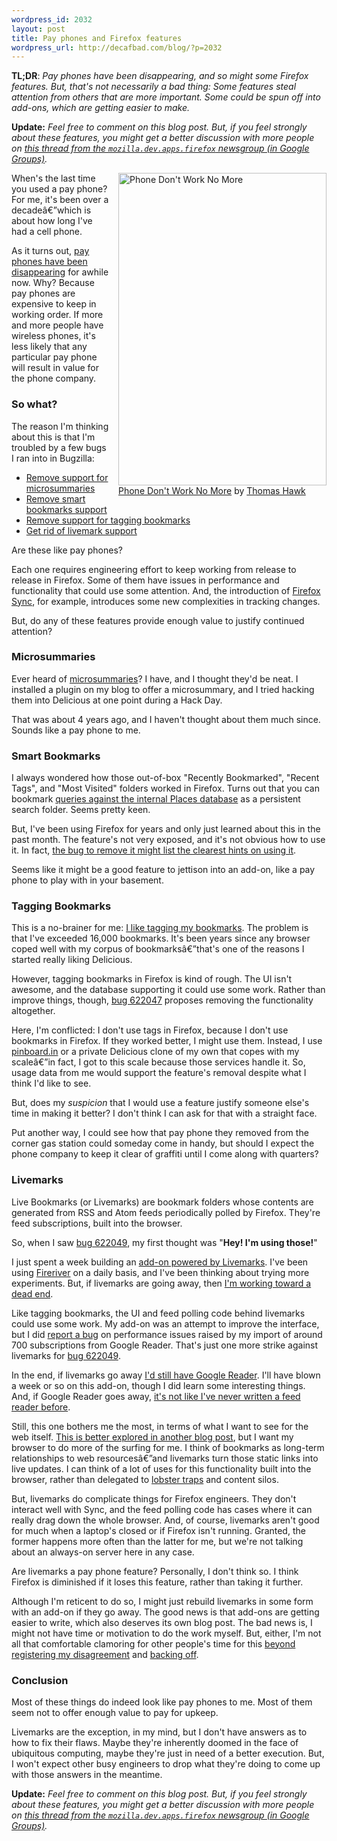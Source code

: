 ```yaml
--- 
wordpress_id: 2032
layout: post
title: Pay phones and Firefox features
wordpress_url: http://decafbad.com/blog/?p=2032
---
```

**TL;DR**: <em>Pay phones have been disappearing, and so might some Firefox features. But, that's not necessarily a bad thing: Some features steal attention from others that are more important. Some could be spun off into add-ons, which are getting easier to make.</em>

**Update:** <em>Feel free to comment on this blog post. But, if you feel strongly about these features, you might get a better discussion with more people on [this thread from the `mozilla.dev.apps.firefox` newsgroup (in Google Groups)](http://groups.google.com/group/mozilla.dev.apps.firefox/browse_thread/thread/fa6f83e781b962a4).</em>

<p style="display: block; margin: 0 0 1em 1em; float:right;">
<a style="display: block;" href="http://www.flickr.com/photos/thomashawk/4925985819/" title="Phone Don't Work No More by Thomas Hawk, on Flickr"><img src="http://farm5.static.flickr.com/4099/4925985819_9ccbb166f7.jpg" width="333" height="500" alt="Phone Don't Work No More" /></a>
<a href="http://www.flickr.com/photos/thomashawk/4925985819/">Phone Don't Work No More</a> by <a href="http://www.flickr.com/photos/thomashawk/">Thomas Hawk</a>
</p>

When's the last time you used a pay phone? For me, it's been over a decadeâ€”which is about how long I've had a cell phone.

As it turns out, [pay phones have been disappearing][pay phones disappear] for awhile now. Why? Because pay phones are expensive to keep in working order. If more and more people have wireless phones, it's less likely that any particular pay phone will result in value for the phone company.

[pay phones disappear]: http://www.nytimes.com/2006/02/19/nyregion/19phones.html?_r=1&pagewanted=print

### So what?

The reason I'm thinking about this is that I'm troubled by a few bugs I ran into in Bugzilla:

* [Remove support for microsummaries](https://bugzilla.mozilla.org/show_bug.cgi?id=622051)
* [Remove smart bookmarks support](https://bugzilla.mozilla.org/show_bug.cgi?id=622045)
* [Remove support for tagging bookmarks](https://bugzilla.mozilla.org/show_bug.cgi?id=622047)
* [Get rid of livemark support](https://bugzilla.mozilla.org/show_bug.cgi?id=622049)

Are these like pay phones? 

Each one requires engineering effort to keep working from release to release in Firefox. Some of them have issues in performance and functionality that could use some attention. And, the introduction of [Firefox Sync][], for example, introduces some new complexities in tracking changes.

[Firefox Sync]: https://services.mozilla.com/

But, do any of these features provide enough value to justify continued attention?

### Microsummaries

Ever heard of [microsummaries][]? I have, and I thought they'd be neat. I installed a plugin on my blog to offer a microsummary, and I tried hacking them into Delicious at one point during a Hack Day. 

That was about 4 years ago, and I haven't thought about them much since. Sounds like a pay phone to me.

[microsummaries]: https://wiki.mozilla.org/Microsummaries

### Smart Bookmarks

I always wondered how those out-of-box "Recently Bookmarked", "Recent Tags", and "Most Visited" folders worked in Firefox. Turns out that you can bookmark [queries against the internal Places database][placesuri] as a persistent search folder. Seems pretty keen.

[placesuri]: https://developer.mozilla.org/en/Places_query_uris

But, I've been using Firefox for years and only just learned about this in the past month. The feature's not very exposed, and it's not obvious how to use it. In fact, [the bug to remove it might list the clearest hints on using it](https://bugzilla.mozilla.org/show_bug.cgi?id=622045#c0).

Seems like it might be a good feature to jettison into an add-on, like a pay phone to play with in your basement.

### Tagging Bookmarks

This is a no-brainer for me: [I like tagging my bookmarks](http://www.amazon.com/gp/product/0470037857?ie=UTF8&tag=0xdecafbad01-20&linkCode=as2&camp=1789&%0D%0Acreative=9325&creativeASIN=0470037857). The problem is that I've exceeded 16,000 bookmarks. It's been years since any browser coped well with my corpus of bookmarksâ€”that's one of the reasons I started really liking Delicious.

However, tagging bookmarks in Firefox is kind of rough. The UI isn't awesome, and the database supporting it could use some work. Rather than improve things, though, [bug 622047](https://bugzilla.mozilla.org/show_bug.cgi?id=622047) proposes removing the functionality altogether.

Here, I'm conflicted: I don't use tags in Firefox, because I don't use bookmarks in Firefox. If they worked better, I might use them. Instead, I use [pinboard.in](http://pinboard.in/u:deusx) or a private Delicious clone of my own that copes with my scaleâ€”in fact, I got to this scale because those services handle it. So, usage data from me would support the feature's removal despite what I think I'd like to see.

But, does my *suspicion* that I would use a feature justify someone else's time in making it better? I don't think I can ask for that with a straight face. 

Put another way, I could see how that pay phone they removed from the corner gas station could someday come in handy, but should I expect the phone company to keep it clear of graffiti until I come along with quarters?

### Livemarks

Live Bookmarks (or Livemarks) are bookmark folders whose contents are generated from RSS and Atom feeds periodically polled by Firefox. They're feed subscriptions, built into the browser.

So, when I saw [bug 622049][], my first thought was "**Hey! I'm using those!**" 

I just spent a week building an [add-on powered by Livemarks][fireriver]. I've been using [Fireriver](https://addons.mozilla.org/en-US/firefox/addon/fireriver/) on a daily basis, and I've been thinking about trying more experiments. But, if livemarks are going away, then [I'm working toward a dead end][deadend].

[deadend]: https://bugzilla.mozilla.org/show_bug.cgi?id=622049#c11
[fireriver]: http://decafbad.com/blog/2011/01/27/introducing-fireriver-a-river-of-news-for-firefox-4

Like tagging bookmarks, the UI and feed polling code behind livemarks could use some work. My add-on was an attempt to improve the interface, but I did [report a bug][bug 629742] on performance issues raised by my import of around 700 subscriptions from Google Reader. That's just one more strike against livemarks for [bug 622049][].

[bug 629742]: https://bugzilla.mozilla.org/show_bug.cgi?id=629742
[bug 622049]: https://bugzilla.mozilla.org/show_bug.cgi?id=622049 "Get rid of livemark support"

In the end, if livemarks go away [I'd still have Google Reader][mygr]. I'll have blown a week or so on this add-on, though I did learn some interesting things. And, if Google Reader goes away, [it's not like I've never written a feed reader before][rssbook].

[mygr]: http://www.google.com/reader/shared/l.m.orchard
[rssbook]: http://www.amazon.com/gp/product/0764597582?ie=UTF8&tag=0xdecafbad01-20&linkCode=as2&camp=1789&c%0D%0Areative=9325&creativeASIN=0764597582

Still, this one bothers me the most, in terms of what I want to see for the web itself. [This is better explored in another blog post][browserfeeds], but I want my browser to do more of the surfing for me. I think of bookmarks as long-term relationships to web resourcesâ€”and livemarks turn those static links into live updates. I can think of a lot of uses for this functionality built into the browser, rather than delegated to [lobster traps][] and content silos.

[browserfeeds]: http://decafbad.com/blog/2011/01/27/what-should-be-done-about-feeds-in-browsers
[lobster traps]: http://ascii.textfiles.com/archives/2848

But, livemarks do complicate things for Firefox engineers. They don't interact well with Sync, and the feed polling code has cases where it can really drag down the whole browser. And, of course, livemarks aren't good for much when a laptop's closed or if Firefox isn't running. Granted, the former happens more often than the latter for me, but we're not talking about an always-on server here in any case.

Are livemarks a pay phone feature? Personally, I don't think so. I think Firefox is diminished if it loses this feature, rather than taking it further.

Although I'm reticent to do so, I might just rebuild livemarks in some form with an add-on if they go away. The good news is that add-ons are getting easier to write, which also deserves its own blog post. The bad news is, I might not have time or motivation to do the work myself. But, either, I'm not all that comfortable clamoring for other people's time for this [beyond registering my disagreement](https://bugzilla.mozilla.org/show_bug.cgi?id=622049#c11) and [backing off](https://bugzilla.mozilla.org/show_bug.cgi?id=622049#c14).

### Conclusion

Most of these things do indeed look like pay phones to me. Most of them seem not to offer enough value to pay for upkeep. 

Livemarks are the exception, in my mind, but I don't have answers as to how to fix their flaws. Maybe they're inherently doomed in the face of ubiquitous computing, maybe they're just in need of a better execution. But, I won't expect other busy engineers to drop what they're doing to come up with those answers in the meantime.

**Update:** <em>Feel free to comment on this blog post. But, if you feel strongly about these features, you might get a better discussion with more people on [this thread from the `mozilla.dev.apps.firefox` newsgroup (in Google Groups)](http://groups.google.com/group/mozilla.dev.apps.firefox/browse_thread/thread/fa6f83e781b962a4).</em>
